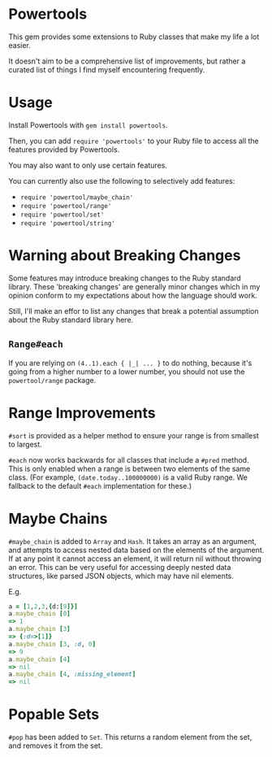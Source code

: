 # Powertools

This gem provides some extensions to Ruby classes that make my life a lot easier.

It doesn't aim to be a comprehensive list of improvements, but rather a curated
list of things I find myself encountering frequently.

# Usage

Install Powertools with `gem install powertools`.

Then, you can add `require 'powertools'` to your Ruby file to access all the
features provided by Powertools.

You may also want to only use certain features.

You can currently also use the following to selectively add features:

- `require 'powertool/maybe_chain'`
- `require 'powertool/range'`
- `require 'powertool/set'`
- `require 'powertool/string'`

# Warning about Breaking Changes

Some features may introduce breaking changes to the Ruby standard library.
These 'breaking changes' are generally minor changes which in my opinion
conform to my expectations about how the language should work.

Still, I'll make an effor to list any changes that break a potential assumption
about the Ruby standard library here.

## `Range#each`

If you are relying on `(4..1).each { |_| ... }` to do nothing,
because it's going from a higher number to a lower number, you should not use
the `powertool/range` package.

# Range Improvements

`#sort` is provided as a helper method to ensure your range is from smallest
to largest.

`#each` now works backwards for all classes that include a `#pred` method.
This is only enabled when a range is between two elements of the same class.
(For example, `(date.today..100000000)` is a valid Ruby range. We fallback
to the default `#each` implementation for these.)

# Maybe Chains

`#maybe_chain` is added to `Array` and `Hash`.  It takes an array as an argument,
and attempts to access nested data based on the elements of the argument. If at
any point it cannot access an element, it will return nil without throwing an
error. This can be very useful for accessing deeply nested data structures, like
parsed JSON objects, which may have nil elements.

E.g.

```ruby
a = [1,2,3,{d:[9]}]
a.maybe_chain [0]
=> 1
a.maybe_chain [3]
=> {:d=>[1]}
a.maybe_chain [3, :d, 0]
=> 9
a.maybe_chain [4]
=> nil
a.maybe_chain [4, :missing_element]
=> nil
```

# Popable Sets

`#pop` has been added to `Set`.  This returns a random
element from the set, and removes it from the set.